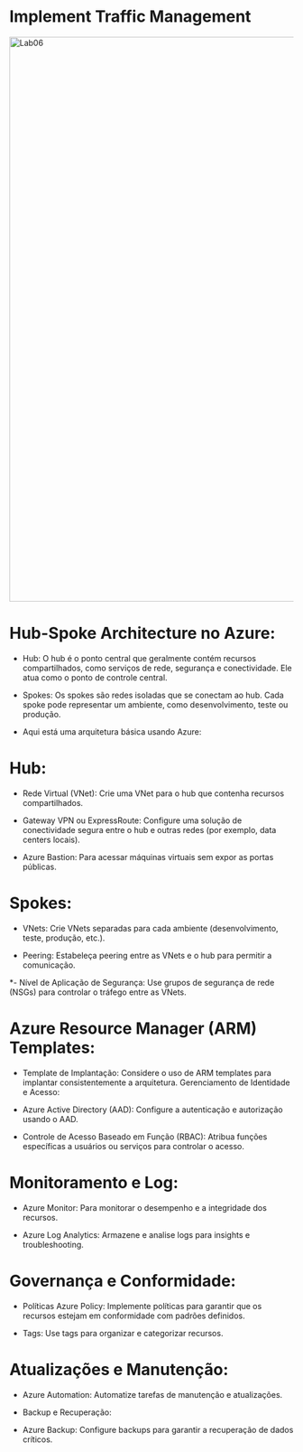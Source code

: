 # Implement Traffic Management

</p>
<img src="https://user-images.githubusercontent.com/91704169/228569707-90c173a8-659f-4800-b4b7-59a2cce04dc1.png" min-width=1000px" max-width="100px" width="1000px" align="centter" alt="Lab06">

# Hub-Spoke Architecture no Azure:

- Hub: O hub é o ponto central que geralmente contém recursos compartilhados, como serviços de rede, segurança e conectividade. Ele atua como o ponto de controle central.

- Spokes: Os spokes são redes isoladas que se conectam ao hub. Cada spoke pode representar um ambiente, como desenvolvimento, teste ou produção.

- Aqui está uma arquitetura básica usando Azure:

# Hub:

- Rede Virtual (VNet): Crie uma VNet para o hub que contenha recursos compartilhados.
  

- Gateway VPN ou ExpressRoute: Configure uma solução de conectividade segura entre o hub e outras redes (por exemplo, data centers locais).

- Azure Bastion: Para acessar máquinas virtuais sem expor as portas públicas.

# Spokes:

- VNets: Crie VNets separadas para cada ambiente (desenvolvimento, teste, produção, etc.).

- Peering: Estabeleça peering entre as VNets e o hub para permitir a comunicação.

*- Nível de Aplicação de Segurança: Use grupos de segurança de rede (NSGs) para controlar o tráfego entre as VNets.

# Azure Resource Manager (ARM) Templates:

- Template de Implantação: Considere o uso de ARM templates para implantar consistentemente a arquitetura.
Gerenciamento de Identidade e Acesso:

- Azure Active Directory (AAD): Configure a autenticação e autorização usando o AAD.

- Controle de Acesso Baseado em Função (RBAC): Atribua funções específicas a usuários ou serviços para controlar o acesso.

# Monitoramento e Log:

- Azure Monitor: Para monitorar o desempenho e a integridade dos recursos.

- Azure Log Analytics: Armazene e analise logs para insights e troubleshooting.

# Governança e Conformidade:

- Políticas Azure Policy: Implemente políticas para garantir que os recursos estejam em conformidade com padrões definidos.

- Tags: Use tags para organizar e categorizar recursos.

# Atualizações e Manutenção:

- Azure Automation: Automatize tarefas de manutenção e atualizações.
- Backup e Recuperação:

- Azure Backup: Configure backups para garantir a recuperação de dados críticos.



